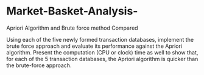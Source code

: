 # Market-Basket-Analysis-
Apriori Algorithm and Brute force method Compared

Using each of the five newly formed transaction databases, implement the brute force approach and evaluate its performance against the Apriori algorithm. Present the computation (CPU or clock) time as well to show that, for each of the 5 transaction databases, the Apriori algorithm is quicker than the brute-force approach.
